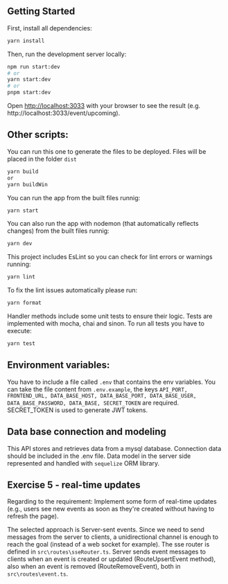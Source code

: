 
## Getting Started

First, install all dependencies:

```bash
yarn install
```

Then, run the development server locally:

```bash
npm run start:dev
# or
yarn start:dev
# or
pnpm start:dev
```

Open [http://localhost:3033](http://localhost:3033) with your browser to see the result (e.g. http://localhost:3033/event/upcoming).

## Other scripts:

You can run this one to generate the files to be deployed. Files will be placed in the folder ```dist```
``` bash
yarn build
or
yarn buildWin
```

You can run the app from the built files runnig:
``` bash
yarn start
```

You can also run the app with nodemon (that automatically reflects changes) from the built files runnig:
``` bash
yarn dev
```

This project includes EsLint so you can check for lint errors or warnings running:
``` bash
yarn lint
```
To fix the lint issues automatically please run:
``` bash
yarn format
```

Handler methods include some unit tests to ensure their logic. Tests are implemented with mocha, chai and sinon.
To run all tests you have to execute:
``` bash
yarn test
```

## Environment variables:

You have to include a file called ```.env``` that contains the env variables.
You can take the file content from ```.env.example```, the keys ```API_PORT, FRONTEND_URL, DATA_BASE_HOST, DATA_BASE_PORT, DATA_BASE_USER, DATA_BASE_PASSWORD, DATA_BASE, SECRET_TOKEN``` are required. SECRET_TOKEN is used to generate JWT tokens.

## Data base connection and modeling

This API stores and retrieves data from a mysql database. Connection data should be included in the .env file.
Data model in the server side represented and handled with ```sequelize``` ORM library.

## Exercise 5 - real-time updates

Regarding to the requirement: Implement some form of real-time updates (e.g., users see new events as soon as they're created without having to refresh the page).

The selected approach is Server-sent events. Since we need to send messages from the server to clients, a unidirectional channel is enough to reach the goal (instead of a web socket for example).
The sse router is defined in ```src\routes\sseRouter.ts```. Server sends event messages to clients when an event is created or updated (RouteUpsertEvent method), also when an event is removed (RouteRemoveEvent), both in ```src\routes\event.ts```.
